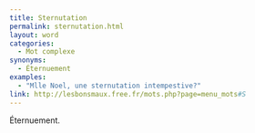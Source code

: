```yaml
---
title: Sternutation
permalink: sternutation.html
layout: word
categories:
  - Mot complexe
synonyms:
  - Éternuement
examples:
  - "Mlle Noel, une sternutation intempestive?"
link: http://lesbonsmaux.free.fr/mots.php?page=menu_mots#S
---
```


Éternuement.


